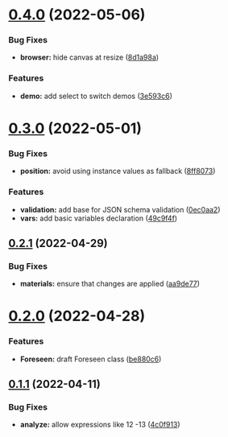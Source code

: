 # [0.4.0](https://github.com/zeropaper/foreseen/compare/v0.3.0...v0.4.0) (2022-05-06)


### Bug Fixes

* **browser:** hide canvas at resize ([8d1a98a](https://github.com/zeropaper/foreseen/commit/8d1a98a377b4d2d79e79250b8b04e3e8e72f35a5))


### Features

* **demo:** add select to switch demos ([3e593c6](https://github.com/zeropaper/foreseen/commit/3e593c697384897c5913dbaf7f4ed51a6db2c88a))



# [0.3.0](https://github.com/zeropaper/foreseen/compare/v0.2.1...v0.3.0) (2022-05-01)


### Bug Fixes

* **position:** avoid using instance values as fallback ([8ff8073](https://github.com/zeropaper/foreseen/commit/8ff807334ad31ac5474723729f1423064b7ea8a0))


### Features

* **validation:** add base for JSON schema validation ([0ec0aa2](https://github.com/zeropaper/foreseen/commit/0ec0aa2de4484aed85c223d6676bbdda0afaa523))
* **vars:** add basic variables declaration ([49c9f4f](https://github.com/zeropaper/foreseen/commit/49c9f4f81e1c45b33e9efcc34029576eb62bb80c))



## [0.2.1](https://github.com/zeropaper/foreseen/compare/v0.2.0...v0.2.1) (2022-04-29)


### Bug Fixes

* **materials:** ensure that changes are applied ([aa9de77](https://github.com/zeropaper/foreseen/commit/aa9de77171979b56fd21b48243bc9118f9bc03f5))



# [0.2.0](https://github.com/zeropaper/foreseen/compare/v0.1.1...v0.2.0) (2022-04-28)


### Features

* **Foreseen:** draft Foreseen class ([be880c6](https://github.com/zeropaper/foreseen/commit/be880c6e5ae434ac85f24110a5dd31372e445c9d))



## [0.1.1](https://github.com/zeropaper/foreseen/compare/v0.1.0...v0.1.1) (2022-04-11)


### Bug Fixes

* **analyze:** allow expressions like 12 -13 ([4c0f913](https://github.com/zeropaper/foreseen/commit/4c0f91337741c646293ed3d926328f6f1c556d9c))



